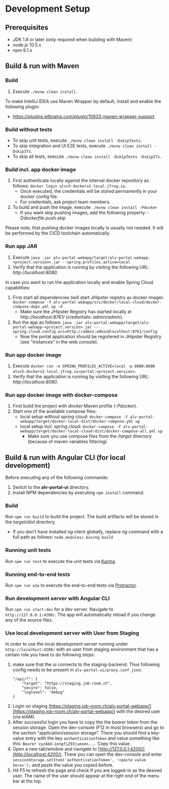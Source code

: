 # Development Setup

## Prerequisites

* JDK 1.8 or later (only required when building with Maven)
* node.js 10.5.x
* npm 6.1.x

## Build & run with Maven

### Build

1. Execute `./mvnw clean install`.

To make IntelliJ IDEA use Maven Wrapper by default, install and enable the following plugin:
* https://plugins.jetbrains.com/plugin/10633-maven-wrapper-support

### Build without tests

* To skip unit tests, execute `./mvnw clean install -DskipTests`.
* To skip integration and UI E2E tests, execute `./mvnw clean install -DskipITs`.
* To skip all tests, execute `./mvnw clean install -DskipTests -DskipITs`.

### Build incl. app docker image

1. First authenticate locally against the internal docker repository as follows: `docker login alvch-dockerv2-local.jfrog.io`.
    * Once executed, the credentials will be stored permanently in your docker config file.
    * For credentials, ask project team members.
1. To build and push the image, execute `./mvnw clean install -Pdocker`
    * If you want skip pushing images, add the following property: *-Ddockerfile.push.skip*

Please note, that pushing docker images locally is usually not needed. It will be performed by the CICD toolchain automatically.

### Run app JAR

1. Execute `java -jar alv-portal-webapp/target/alv-portal-webapp-<project.version>.jar --spring.profiles.active=local`
1. Verify that the application is running by visiting the following URL: _http://localhost:8080_.

In case you want to run the application locally and enable Spring Cloud capabilities:
1. First start all dependencies (will start JHipster registry as docker image): `docker-compose -f alv-portal-webapp/src/docker/local-cloud/docker-compose-deps.yml up -d`
    * Make sure the JHipster Registry has started locally at _http://localhost:8761/_ (credentials: _admin/admin_).
1. Run the app as follows: `java -jar alv-portal-webapp/target/alv-portal-webapp-<project.version>.jar --spring.cloud.config.uri=http://admin:admin@localhost:8761/config`
    * Now the portal application should be registered in JHipster Registry (see "Instances" in the web console).

### Run app docker image

1. Execute `docker run -e SPRING_PROFILES_ACTIVE=local -p 8080:8080 alvch-dockerv2-local.jfrog.io/portal:<project.version>`.   
1. Verify that the application is running by visiting the following URL: _http://localhost:8080_.

### Run app docker image with docker-compose

1. First build the project with _docker_ Maven profile (_-Pdocker_).
1. Start one of the available compose files:
    * local setup without spring cloud: `docker-compose -f alv-portal-webapp/target/docker-local-dist/docker-compose.yml up`
    * local setup incl. spring cloud: `docker-compose -f alv-portal-webapp/target/docker-local-cloud-dist/docker-compose-all.yml up`
         * Make sure you use compose files from the _/target_ directory (because of maven variables filtering)

## Build & run with Angular CLI (for local development) 

Before executing any of the following commands:
1. Switch to the **alv-portal-ui** directory.
1. Install NPM dependencies by executing `npm install` command.

### Build

Run `npm run build` to build the project. The build artifacts will be stored in the _target/dist_ directory.
* If you don't have installed _ng_ client globally, replace _ng_ command with a full path as follows: `node_modules/.bin/ng build`

### Running unit tests

Run `npm run test` to execute the unit tests via [Karma](https://karma-runner.github.io).

### Running end-to-end tests

Run `npm run e2e` to execute the end-to-end tests via [Protractor](http://www.protractortest.org/).

### Run development server with Angular CLI

Run `npm run start:dev` for a dev server. Navigate to `http://127.0.0.1:4200/`. The app will automatically reload if you change any of the source files.

### Use local development server with User from Staging
In order to use the local development server running under `http://localhost:4200/` with an user from staging environment that has a certain role you have to do following steps: 
1. make sure that the ui connects to the staging-backend. Thus following config needs to be present in `alv-portal-ui/proxy.conf.json`:  
    ```  
    "/api/*": {
        "target": "https://staging.job-room.ch",  
        "secure": false,  
        "loglevel": "debug"  
    }
    ```
1. Login on staging [https://staging.job-room.ch/alv-portal-webapp/](https://staging.job-room.ch/alv-portal-webapp/) with the desired user (via eIAM).
1. After successful login you have to copy the the _bearer token_ from the session storage. Open the dev-console (F12 in most browsers) and go to the section "application/session storage". There you should find a key-value entry with the key `authenticationToken` and value something like this: `Bearer xyzAbd-iengfi293jueoen...`. Copy this value.
1. Open a new tab/window and navigate to [http://127.0.0.1:4200/](http://localhost:4200/). There you can open the dev-console and enter `sessionStorage.setItem('authenticationToken', '<paste value here>');` and paste the value you copied before.
1. Hit F5 to refresh the page and check if you are logged-in as the desired user. The name of the user should appear at the right end of the menu bar at the top.
